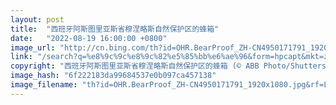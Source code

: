 ```yaml
---
layout: post
title:  "西班牙阿斯图里亚斯省穆涅略斯自然保护区的蜂箱"
date:   "2022-08-19 16:00:00 +0800"
image_url: "http://cn.bing.com/th?id=OHR.BearProof_ZH-CN4950171791_1920x1080.jpg&rf=LaDigue_1920x1080.jpg&pid=hp"
link: "/search?q=%e8%9c%9c%e8%9c%82%e5%85%bb%e6%ae%96&form=hpcapt&mkt=zh-cn"
copyright: "西班牙阿斯图里亚斯省穆涅略斯自然保护区的蜂箱 (© ABB Photo/Shutterstock)"
image_hash: "6f222183da99684537e0b097ca457138"
image_filename: "th?id=OHR.BearProof_ZH-CN4950171791_1920x1080.jpg&rf=LaDigue_1920x1080.jpg&pid=hp"
---
```

